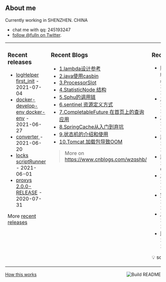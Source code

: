 ## About me

Currently working in SHENZHEN. CHINA 
 - chat me with qq: 245193247
 - [follow @fulln on Twitter](https://twitter.com/fulln16).
<table><tr><td valign="top">
 
 
### Recent releases

<!-- recent_releases starts -->
* [logHelper first_init](https://github.com/fulln/logHelper/releases/tag/1.0.0) - 2021-07-04
* [docker-develop-env docker-env](https://github.com/fulln/docker-develop-env/releases/tag/1.0.0) - 2021-06-27
* [converter ](https://github.com/fulln/converter/releases/tag/1.0.0) - 2021-06-20
* [locks scriptRunner](https://github.com/fulln/locks/releases/tag/scriptRunner) - 2021-06-01
* [proxys 2.0.0-RELEASE](https://github.com/fulln/proxys/releases/tag/2.0.0) - 2020-07-31
<!-- recent_releases ends -->

More [recent releases](https://github.com/fulln/fulln/blob/master/releases.md)

</td><td valign="top">
  
### Recent Blogs

<!-- recent_blogs starts -->
<ul>
<li>
<a href="https://www.cnblogs.com/wzqshb/p/16987548.html">1.lambda设计参考</a>
</li>
<li>
<a href="https://www.cnblogs.com/wzqshb/p/16787675.html">2.java使用casbin</a>
</li>
<li>
<a href="https://www.cnblogs.com/wzqshb/p/16595799.html">3.ProcessorSlot</a>
</li>
<li>
<a href="https://www.cnblogs.com/wzqshb/p/16585826.html">4.StatisticNode 结构</a>
</li>
<li>
<a href="https://www.cnblogs.com/wzqshb/p/16585817.html">5.Sphu的调用链</a>
</li>
<li>
<a href="https://www.cnblogs.com/wzqshb/p/16585811.html">6.sentinel 资源定义方式</a>
</li>
<li>
<a href="https://www.cnblogs.com/wzqshb/p/16529826.html">7.CompletableFuture 在首页上的查询应用</a>
</li>
<li>
<a href="https://www.cnblogs.com/wzqshb/p/16276966.html">8.SpringCache从入门到弃坑</a>
</li>
<li>
<a href="https://www.cnblogs.com/wzqshb/p/15716161.html">9.状态机的介绍和使用</a>
</li>
<li>
<a href="https://www.cnblogs.com/wzqshb/p/15684005.html">10.Tomcat 加载包导致OOM</a>
</li>
</ul>
<!-- recent_blogs ends -->
 
> More on <a>https://www.cnblogs.com/wzqshb/ </a>
 
</td><td valign="top"> 

### Recent TIL
 
<!-- recent_TIL starts -->
* [Pseudorandom-numbers-in-Java](https://github.com/fulln/TIL/blob/master/code/base/Pseudorandom-numbers-in-Java.md) - 2023/4/22 21:56:42
* [2023-04-22](https://github.com/fulln/TIL/blob/master/daily/2023-04/2023-04-22.md) - 2023/4/22 21:57:07
* [2023-04-21](https://github.com/fulln/TIL/blob/master/daily/2023-04/2023-04-21.md) - 2023/4/21 22:27:04
* [散列表（中）](https://github.com/fulln/TIL/blob/master/lib/geektime/%E6%95%B0%E6%8D%AE%E7%BB%93%E6%9E%84%E4%B8%8E%E7%AE%97%E6%B3%95/%E6%95%A3%E5%88%97%E8%A1%A8%EF%BC%88%E4%B8%AD%EF%BC%89.md) - 2023/4/21 22:26:49
* [散列表](https://github.com/fulln/TIL/blob/master/lib/geektime/%E6%95%B0%E6%8D%AE%E7%BB%93%E6%9E%84%E4%B8%8E%E7%AE%97%E6%B3%95/%E6%95%A3%E5%88%97%E8%A1%A8.md) - 2023/4/21 00:27:16
* [2023-04-20](https://github.com/fulln/TIL/blob/master/daily/2023-04/2023-04-20.md) - 2023/4/21 21:58:22
* [宇宙](https://github.com/fulln/TIL/blob/master/weread/%E7%A7%91%E5%AD%A6%E6%8A%80%E6%9C%AF/%E5%AE%87%E5%AE%99.md) - 2023/4/21 21:59:48
* [2023-04-19](https://github.com/fulln/TIL/blob/master/daily/2023-04/2023-04-19.md) - 2023/4/19 23:50:23
* [区间DP](https://github.com/fulln/TIL/blob/master/code/algorithm/%E5%8C%BA%E9%97%B4DP.md) - 2023/4/7 23:23:56
<!-- recent_TIL ends -->
 
:bulb: scaryp from [here](https://github.com/fulln/TIL)
 
</td></tr></table>
<a href="https://github.com/fulln/fulln/actions"><img src="https://github.com/fulln/fulln/workflows/Build%20README.md/badge.svg" align="right" alt="Build README"></a> <a href="https://simonwillison.net/2020/Jul/10/self-updating-profile-readme/">How this works</a>
